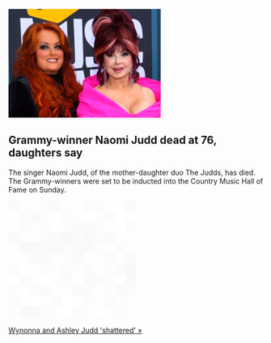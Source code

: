 
![Grammy-winner Naomi Judd dead at 76, daughters say](./20220430235851.png)
## Grammy-winner Naomi Judd dead at 76, daughters say

The singer Naomi Judd, of the mother-daughter duo The Judds, has died. The Grammy-winners were set to be inducted into the Country Music Hall of Fame on Sunday.

![pic](../square_bg.png)

[Wynonna and Ashley Judd 'shattered' »](https://www.yahoo.com/entertainment/country-legend-naomi-judd-dead-at-age-76-211909698.htmlv)
